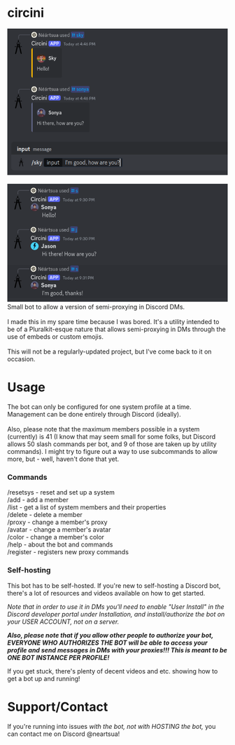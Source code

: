 # circini
![Image showing two embedded proxied messages in conversation](/image.png)<br><br>
![Image showing two condensed proxied messages in conversation](/image2.png)<br>
Small bot to allow a version of semi-proxying in Discord DMs.<br><br>
I made this in my spare time because I was bored. It's a utility intended to be of a Pluralkit-esque nature that allows semi-proxying in DMs through the use of embeds or custom emojis.<br><br>
This will not be a regularly-updated project, but I've come back to it on occasion.

# Usage
The bot can only be configured for one system profile at a time. Management can be done entirely through Discord (ideally).<br><br>
Also, please note that the maximum members possible in a system (currently) is 41 (I know that may seem small for some folks, but Discord allows 50 slash commands per bot, and 9 of those are taken up by utility commands). I might try to figure out a way to use subcommands to allow more, but - well, haven't done that yet.
### Commands
/resetsys - reset and set up a system<br>
/add - add a member<br>
/list - get a list of system members and their properties<br>
/delete - delete a member<br>
/proxy - change a member's proxy<br>
/avatar - change a member's avatar<br>
/color - change a member's color<br>
/help - about the bot and commands<br>
/register - registers new proxy commands<br>

### Self-hosting
This bot has to be self-hosted. If you're new to self-hosting a Discord bot, there's a lot of resources and videos available on how to get started.

*Note that in order to use it in DMs you'll need to enable "User Install" in the Discord developer portal under Installation, and install/authorize the bot on your USER ACCOUNT, not on a server.*

***Also, please note that if you allow other people to authorize your bot, EVERYONE WHO AUTHORIZES THE BOT will be able to access your profile and send messages in DMs with your proxies!!! This is meant to be ONE BOT INSTANCE PER PROFILE!***

If you get stuck, there's plenty of decent videos and etc. showing how to get a bot up and running!

# Support/Contact
If you're running into issues *with the bot, not with HOSTING the bot,* you can contact me on Discord @neartsua!
